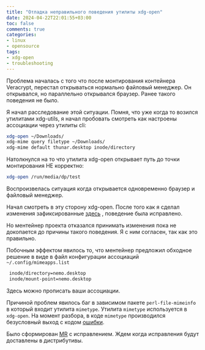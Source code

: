 ```yaml
---
title: "Отладка неправильного поведения утилиты xdg-open"
date: 2024-04-22T22:01:55+03:00
toc: false
comments: true
categories:
- linux
- opensource
tags:
- xdg-open
- troubleshooting
---
```


Проблема началась с того что после монтирования контейнера Veracrypt, перестал открываться нормально файловый менеджер. Он открывался, но параллельно открывался браузер. Ранее такого поведения не было.

<!--more-->

Я начал расследование этой ситуации. Помня, что уже когда то возился утилитами xdg-utils, я начал пробовать смотреть как настроены ассоциации через утилиты cli:

```bash
xdg-open ~/Downloads/
xdg-mime query filetype ~/Downloads/
xdg-mime default thunar.desktop inode/directory
```

Натолкнулся на то что утилита xdg-open открывает путь до точки монтирования НЕ корректно:

```bash
xdg-open /run/media/dp/test
```

Воспроизвелась ситуация когда открывается одновременно браузер и файловый менеджер.

Начал смотреть в эту сторону xdg-open.  После того как я сделал изменения зафиксированные [здесь](https://gitlab.freedesktop.org/xdg/xdg-utils/-/merge_requests/110) , поведение была исправлено.

Но ментейнер проекта отказался принимать изменения пока не докопается до причины такого поведения. Я с ним согласен, так как это правильно.

Побочным эффектом явилось то, что ментейнер предложил обходное решение в виде в файл конфигурации ассоциаций `~/.config/mimeapps.list `

```bash
 inode/directory=nemo.desktop
 inode/mount-point=nemo.desktop
```
Здесь можно прописать ваши ассоциации.

Причиной проблем явилось баг в зависимом пакете `perl-file-mimeinfo` в который входит утилита `mimetype`. Утилита `mimetype` используется в `xdg-open`. На момент разбора, в коде  `mimetype` производился безусловный выход с кодом [ошибки](https://github.com/mbeijen/File-MimeInfo/issues/54).


Было сформирован [MR](https://github.com/mbeijen/File-MimeInfo/pull/55) c исправлением. Ждем когда исправления будут доставлены в дистрибутивы.

